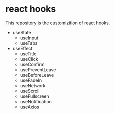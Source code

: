# react hooks   
This repository is the customizition of react hooks.   
- useState
  - useInput
  - useTabs
- useEffect
  - useTitle
  - useClick
  - useConfirm
  - usePreventLeave
  - useBeforeLeave
  - useFadeIn
  - useNetwork
  - useScroll
  - useFullscreen
  - useNotification
  - useAxios
